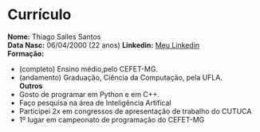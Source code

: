 # Currículo
**Nome:** Thiago Salles Santos <br/>
**Data Nasc:** 06/04/2000 (22 anos)
**Linkedin:** [Meu Linkedin](https://www.linkedin.com/in/thiago-salles-9b5954171/) <br/>
**Formação:**
- (completo) Ensino médio,pelo CEFET-MG.
- (andamento) Graduação, Ciência da Computação, pela UFLA. <br/>
**Outros**
- Gosto de programar em Python e em C++.
- Faço pesquisa na área de Inteligência Artifical
- Participei 2x em congressos de apresentação de trabalho do CUTUCA
- 1º lugar em campeonato de programação do CEFET-MG
